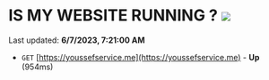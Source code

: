 # IS MY WEBSITE RUNNING ? [![](https://img.shields.io/static/v1?label=Sponsor&message=%E2%9D%A4&logo=GitHub&color=%23fe8e86)](https://github.com/sponsors/<username>)

Last updated: **6/7/2023, 7:21:00 AM**

- `GET` [https://youssefservice.me](https://youssefservice.me) - **Up** (954ms)
